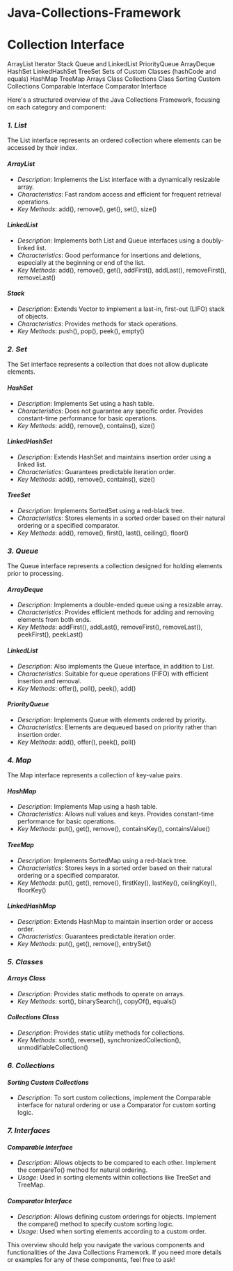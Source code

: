 # Java-Collections-Framework

# Collection Interface
ArrayList
Iterator
Stack
Queue and LinkedList
PriorityQueue
ArrayDeque
HashSet
LinkedHashSet
TreeSet
Sets of Custom Classes (hashCode and equals)
HashMap
TreeMap
Arrays Class
Collections Class
Sorting Custom Collections
Comparable Interface
Comparator Interface

Here's a structured overview of the Java Collections Framework, focusing on each category and component:

### *1. List*

The List interface represents an ordered collection where elements can be accessed by their index.

#### *ArrayList*
- *Description*: Implements the List interface with a dynamically resizable array.
- *Characteristics*: Fast random access and efficient for frequent retrieval operations.
- *Key Methods*: add(), remove(), get(), set(), size()

#### *LinkedList*
- *Description*: Implements both List and Queue interfaces using a doubly-linked list.
- *Characteristics*: Good performance for insertions and deletions, especially at the beginning or end of the list.
- *Key Methods*: add(), remove(), get(), addFirst(), addLast(), removeFirst(), removeLast()

#### *Stack*
- *Description*: Extends Vector to implement a last-in, first-out (LIFO) stack of objects.
- *Characteristics*: Provides methods for stack operations.
- *Key Methods*: push(), pop(), peek(), empty()

### *2. Set*

The Set interface represents a collection that does not allow duplicate elements.

#### *HashSet*
- *Description*: Implements Set using a hash table.
- *Characteristics*: Does not guarantee any specific order. Provides constant-time performance for basic operations.
- *Key Methods*: add(), remove(), contains(), size()

#### *LinkedHashSet*
- *Description*: Extends HashSet and maintains insertion order using a linked list.
- *Characteristics*: Guarantees predictable iteration order.
- *Key Methods*: add(), remove(), contains(), size()

#### *TreeSet*
- *Description*: Implements SortedSet using a red-black tree.
- *Characteristics*: Stores elements in a sorted order based on their natural ordering or a specified comparator.
- *Key Methods*: add(), remove(), first(), last(), ceiling(), floor()

### *3. Queue*

The Queue interface represents a collection designed for holding elements prior to processing.

#### *ArrayDeque*
- *Description*: Implements a double-ended queue using a resizable array.
- *Characteristics*: Provides efficient methods for adding and removing elements from both ends.
- *Key Methods*: addFirst(), addLast(), removeFirst(), removeLast(), peekFirst(), peekLast()

#### *LinkedList*
- *Description*: Also implements the Queue interface, in addition to List.
- *Characteristics*: Suitable for queue operations (FIFO) with efficient insertion and removal.
- *Key Methods*: offer(), poll(), peek(), add()

#### *PriorityQueue*
- *Description*: Implements Queue with elements ordered by priority.
- *Characteristics*: Elements are dequeued based on priority rather than insertion order.
- *Key Methods*: add(), offer(), peek(), poll()

### *4. Map*

The Map interface represents a collection of key-value pairs.

#### *HashMap*
- *Description*: Implements Map using a hash table.
- *Characteristics*: Allows null values and keys. Provides constant-time performance for basic operations.
- *Key Methods*: put(), get(), remove(), containsKey(), containsValue()

#### *TreeMap*
- *Description*: Implements SortedMap using a red-black tree.
- *Characteristics*: Stores keys in a sorted order based on their natural ordering or a specified comparator.
- *Key Methods*: put(), get(), remove(), firstKey(), lastKey(), ceilingKey(), floorKey()

#### *LinkedHashMap*
- *Description*: Extends HashMap to maintain insertion order or access order.
- *Characteristics*: Guarantees predictable iteration order.
- *Key Methods*: put(), get(), remove(), entrySet()

### *5. Classes*

#### *Arrays Class*
- *Description*: Provides static methods to operate on arrays.
- *Key Methods*: sort(), binarySearch(), copyOf(), equals()

#### *Collections Class*
- *Description*: Provides static utility methods for collections.
- *Key Methods*: sort(), reverse(), synchronizedCollection(), unmodifiableCollection()

### *6. Collections*

#### *Sorting Custom Collections*
- *Description*: To sort custom collections, implement the Comparable interface for natural ordering or use a Comparator for custom sorting logic.

### *7. Interfaces*

#### *Comparable Interface*
- *Description*: Allows objects to be compared to each other. Implement the compareTo() method for natural ordering.
- *Usage*: Used in sorting elements within collections like TreeSet and TreeMap.

#### *Comparator Interface*
- *Description*: Allows defining custom orderings for objects. Implement the compare() method to specify custom sorting logic.
- *Usage*: Used when sorting elements according to a custom order.

This overview should help you navigate the various components and functionalities of the Java Collections Framework. If you need more details or examples for any of these components, feel free to ask!

